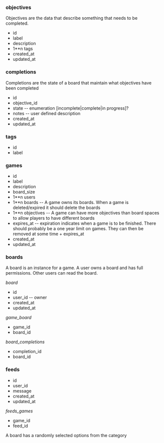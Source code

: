 ### objectives

Objectives are the data that describe something that needs to be completed.

- id
- label
- description
- 1\*\*n tags
- created_at
- updated_at

### completions

Completions are the state of a board that maintain what objectives have been completed

- id
- objective_id
- state -- enumeration [incomplete|complete|in progress]?
- notes -- user defined description
- created_at
- updated_at

### tags

- id
- label

### games

- id
- label
- description
- board_size
- 1\*\*n users
- 1\*\*n boards -- A game owns its boards. When a game is deleted/expired it should delete the boards
- 1\*\*n objectives -- A game can have more objectives than board spaces to allow players to have different boards
- expires_at -- expiration indicates when a game is to be finished. There should probably be a one year limit on games. They can then be removed at some time + expires_at
- created_at
- updated_at

### boards

A board is an instance for a game. A user owns a board and has full permissions. Other users can read the board.

_board_

- id
- user_id -- owner
- created_at
- updated_at

_game_board_

- game_id
- board_id

_board_completions_

- completion_id
- board_id

### feeds

- id
- user_id
- message
- created_at
- updated_at

_feeds_games_

- game_id
- feed_id

A board has a randomly selected options from the category
